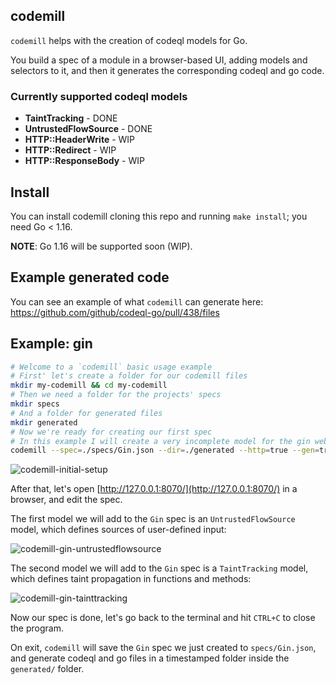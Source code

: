 ## codemill

`codemill` helps with the creation of codeql models for Go.

You build a spec of a module in a browser-based UI, adding models and selectors to it, and then it generates the corresponding codeql and go code.


### Currently supported codeql models

- **TaintTracking** - DONE
- **UntrustedFlowSource** - DONE
- **HTTP::HeaderWrite** - WIP
- **HTTP::Redirect** - WIP
- **HTTP::ResponseBody** - WIP

## Install

You can install codemill cloning this repo and running `make install`; you need Go < 1.16.

**NOTE**: Go 1.16 will be supported soon (WIP).

## Example generated code

You can see an example of what `codemill` can generate here: https://github.com/github/codeql-go/pull/438/files

## Example: gin

```bash
# Welcome to a `codemill` basic usage example
# First' let's create a folder for our codemill files
mkdir my-codemill && cd my-codemill
# Then we need a folder for the projects' specs
mkdir specs
# And a folder for generated files
mkdir generated
# Now we're ready for creating our first spec
# In this example I will create a very incomplete model for the gin web framework
codemill --spec=./specs/Gin.json --dir=./generated --http=true --gen=true
```

![codemill-initial-setup](https://user-images.githubusercontent.com/15271561/109022902-f326b580-76c4-11eb-856c-4969ea5f80d3.gif)

After that, let's open [http://127.0.0.1:8070/](http://127.0.0.1:8070/) in a browser, and edit the spec.

The first model we will add to the `Gin` spec is an `UntrustedFlowSource` model, which defines sources of user-defined input:

![codemill-gin-untrustedflowsource](https://user-images.githubusercontent.com/15271561/113894302-8aa51b00-97d0-11eb-9645-c2a4f1d26958.gif)

The second model we will add to the `Gin` spec is a `TaintTracking` model, which defines taint propagation in functions and methods:

![codemill-gin-tainttracking](https://user-images.githubusercontent.com/15271561/109023904-db9bfc80-76c5-11eb-9449-f264bc3b8886.gif)

Now our spec is done, let's go back to the terminal and hit `CTRL+C` to close the program.

On exit, `codemill` will save the `Gin` spec we just created to `specs/Gin.json`, and generate codeql and go files in a timestamped folder inside the `generated/` folder.
